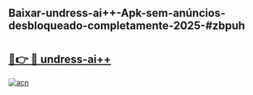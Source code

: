 ## Baixar-undress-ai++-Apk-sem-anúncios-desbloqueado-completamente-2025-#zbpuh

# <h2><a href="https://ainizakaria.my?title=undress-ai++&ref=22M">🔗👉 🔴 undress-ai++</a></h2>

[![acn](https://github.com/user-attachments/assets/0f9c940e-d8b0-45ae-aac7-cd30a18b3e1c)](https://ainizakaria.my?title=undress-ai++&ref=22M)

